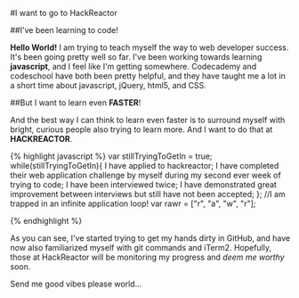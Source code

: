 #I want to go to HackReactor

##I've been learning to code!

**Hello World!**  I am trying to teach myself the way to web developer success.  It's been going pretty well so far.  I've been working towards learning **javascript**, and I feel like I'm getting somewhere.  Codecademy and codeschool have both been pretty helpful, and they have taught me a lot in a short time about javascript, jQuery, html5, and CSS.

##But I want to learn even **FASTER**!

And the best way I can think to learn even faster is to surround myself with bright, curious people also trying to learn more.  And I want to do that at **HACKREACTOR**.

{% highlight javascript %}
var stillTryingToGetIn = true;
while(stillTryingToGetIn){
  I have applied to hackreactor;
  I have completed their web application challenge by myself during my second ever week of trying to code;
  I have been interviewed twice;
  I have demonstrated great improvement between interviews but still have not been accepted;
  };
  //I am trapped in an infinite application loop!
var rawr = ["r", "a", "w", "r"];

{% endhighlight %}
 
As you can see, I've started trying to get my hands dirty in GitHub, and have now also familiarized myself with git commands and iTerm2.  Hopefully, those at HackReactor will be monitoring my progress and _deem me worthy_ soon.
 
Send me good vibes please world...
